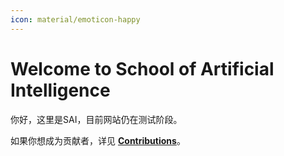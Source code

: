 ```yaml
---
icon: material/emoticon-happy
---
```


# Welcome to School of Artificial Intelligence

你好，这里是SAI，目前网站仍在测试阶段。

如果你想成为贡献者，详见 [**Contributions**](./contributions/hello_world.md)。